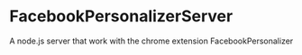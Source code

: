 # FacebookPersonalizerServer
A node.js server that work with the chrome extension FacebookPersonalizer

